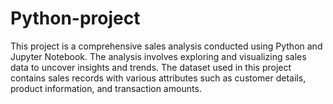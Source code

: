 # Python-project
This project is a comprehensive sales analysis conducted using Python and Jupyter Notebook. The analysis involves exploring and visualizing sales data to uncover insights and trends. 
The dataset used in this project contains sales records with various attributes such as customer details, product information, and transaction amounts.
